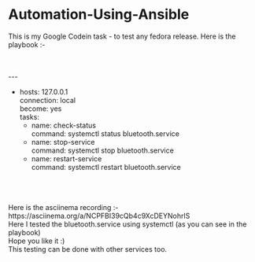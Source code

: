 # Automation-Using-Ansible

This is my Google Codein task - to test any fedora release. Here is the playbook :-<br><br><br>


---<br>
- hosts: 127.0.0.1<br>
  connection: local<br>
  become: yes<br>
  tasks:<br>
  - name: check-status<br>
    command: systemctl status bluetooth.service<br>
  - name: stop-service<br>
    command: systemctl stop bluetooth.service<br>
  - name: restart-service<br>
    command: systemctl restart bluetooth.service<br>
    <br>
    <br>
<br>
Here is the asciinema recording :-
https://asciinema.org/a/NCPFBI39cQb4c9XcDEYNohrlS
<br>
Here I tested the bluetooth.service using systemctl (as you can see in the playbook)
<br>    
Hope you like it :)<br>
This testing can be done with other services too.
